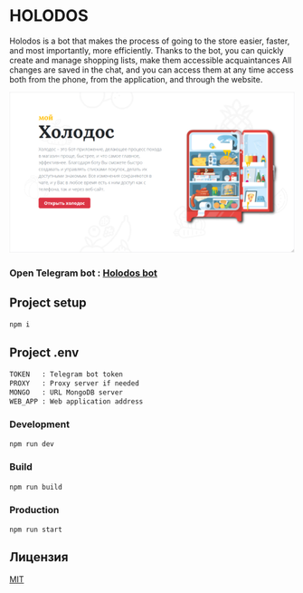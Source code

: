 # HOLODOS

Holodos is a bot that makes the process of going to the store
easier, faster, and most importantly, more efficiently. Thanks to the bot, you can
quickly create and manage shopping lists, make them accessible
acquaintances All changes are saved in the chat, and you can access them at any time
access both from the phone, from the application, and through the website.

<img width="1280" src="/static/social-preview.png">

### Open Telegram bot : [Holodos bot](https://t.me/MyHolodosBot)

## Project setup

```
npm i
```

## Project .env

```
TOKEN   : Telegram bot token
PROXY   : Proxy server if needed
MONGO   : URL MongoDB server
WEB_APP : Web application address
```

### Development

```
npm run dev
```

### Build

```
npm run build
```

### Production

```
npm run start
```

## Лицензия

[MIT](LICENSE)
